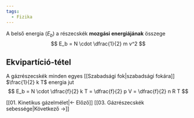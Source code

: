 ```yaml
---
tags:
  - Fizika
---
```


A belső energia ($E_b$) a részecskék **mozgási energiájának** összege
$$
E_b = N \cdot \dfrac{1}{2} m v^2
$$

## Ekvipartíció-tétel
A gázrészecskék minden egyes [[Szabadsági fok|szabadsági fokára]] $\frac{1}{2} k T$ energia jut
$$
E_b = N \cdot \dfrac{f}{2} k T =
\dfrac{f}{2} p V =
\dfrac{f}{2} n R T
$$

[[01. Kinetikus gázelmélet|← Előző]]
[[03. Gázrészecskék sebessége|Következő →]]
